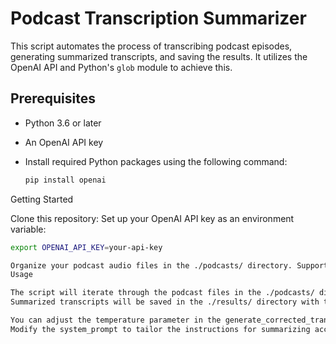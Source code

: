 # Podcast Transcription Summarizer

This script automates the process of transcribing podcast episodes, generating summarized transcripts, and saving the results. It utilizes the OpenAI API and Python's `glob` module to achieve this.

## Prerequisites

- Python 3.6 or later
- An OpenAI API key
- Install required Python packages using the following command:

  ```bash
  pip install openai
Getting Started

Clone this repository:
Set up your OpenAI API key as an environment variable:
  ```bash
  export OPENAI_API_KEY=your-api-key

Organize your podcast audio files in the ./podcasts/ directory. Supported audio format: .m4a. It's recommend to have the podcasts with AAC HE-V2 Audio to stay below whisper's file size limit of 25mb.
Usage

The script will iterate through the podcast files in the ./podcasts/ directory, transcribe them, and generate a summarized transcript using the OpenAI GPT-3.5 Turbo model.
Summarized transcripts will be saved in the ./results/ directory with the corresponding podcast number as the filename.

You can adjust the temperature parameter in the generate_corrected_transcript function to control the creativity of the generated summary.
Modify the system_prompt to tailor the instructions for summarizing according to your specific needs.